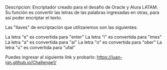 Descripcion:
Encriptador creado para el desafio de Oracle y Alura LATAM.
Su función es convertir las letras de las palabras ingresadas en otras, para así poder encriptar el texto.

Las "llaves" de encriptación que utilizaremos son las siguientes:

La letra "e" es convertida para "enter"
La letra "i" es convertida para "imes"
La letra "a" es convertida para "ai"
La letra "o" es convertida para "ober"
La letra "u" es convertida para "ufat"

Puedes ingresar al siguiente link y probarlo:
https://juan-ign.github.io/Challenge1/
